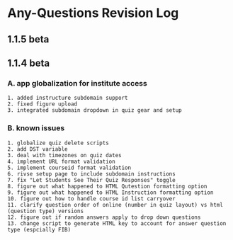 # Any-Questions Revision Log #

## 1.1.5 beta ##



## 1.1.4 beta ##
### A. app globalization for institute access
	1. added instructure subdomain support
	2. fixed figure upload
	3. integrated subdomain dropdown in quiz gear and setup
	
### B. known issues ###
	1. globalize quiz delete scripts
	2. add DST variable
	3. deal with timezones on quiz dates
	4. implement URL format validation
	5. implement courseid format validation
	6. rivse setup page to include subdomain instructions
	7. fix "Let Students See Their Quiz Responses" toggle
	8. figure out what happened to HTML Qutestion formatting option
	9. figure out what happened to HTML Instruction formatting option
	10. figure out how to handle course id list carryover
	11. clarify question order of online (number in quiz layout) vs html (question type) versions
	12. figure out if random answers apply to drop down questions
	13. change script to generate HTML key to account for answer question type (espcially FIB)